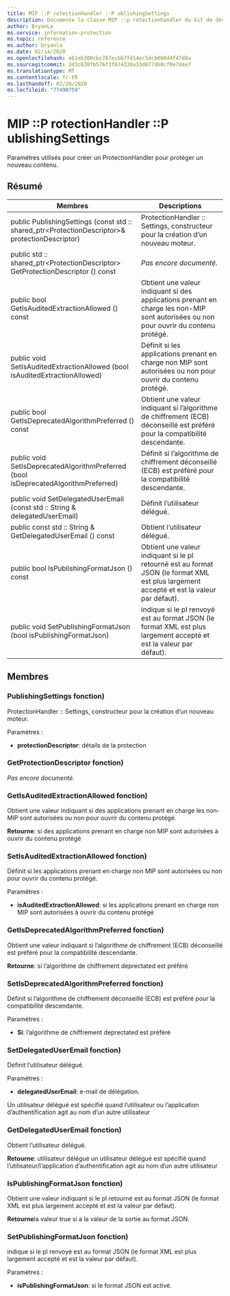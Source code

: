 ```yaml
---
title: MIP ::P rotectionHandler ::P ublishingSettings
description: Documente la classe MIP ::p rotectionhandler du kit de développement logiciel (SDK) Microsoft Information Protection (MIP).
author: BryanLa
ms.service: information-protection
ms.topic: reference
ms.author: bryanla
ms.date: 02/14/2020
ms.openlocfilehash: e61eb300cbc787ecbb7fd14ec5dcb060d4f47d0a
ms.sourcegitcommit: 2d3c638fb576f3f074330a33d077db0cf0e7d4e7
ms.translationtype: MT
ms.contentlocale: fr-FR
ms.lasthandoff: 02/20/2020
ms.locfileid: "77490759"
---
```

# <a name="class-mipprotectionhandlerpublishingsettings"></a>MIP ::P rotectionHandler ::P ublishingSettings 
Paramètres utilisés pour créer un ProtectionHandler pour protéger un nouveau contenu.
  
## <a name="summary"></a>Résumé
 Membres                        | Descriptions                                
--------------------------------|---------------------------------------------
public PublishingSettings (const std :: shared_ptr\<ProtectionDescriptor\>& protectionDescriptor)  |  ProtectionHandler :: Settings, constructeur pour la création d’un nouveau moteur.
public std :: shared_ptr\<ProtectionDescriptor\> GetProtectionDescriptor () const  | _Pas encore documenté._
public bool GetIsAuditedExtractionAllowed () const  |  Obtient une valeur indiquant si des applications prenant en charge les non-MIP sont autorisées ou non pour ouvrir du contenu protégé.
public void SetIsAuditedExtractionAllowed (bool isAuditedExtractionAllowed)  |  Définit si les applications prenant en charge non MIP sont autorisées ou non pour ouvrir du contenu protégé.
public bool GetIsDeprecatedAlgorithmPreferred () const  |  Obtient une valeur indiquant si l’algorithme de chiffrement (ECB) déconseillé est préféré pour la compatibilité descendante.
public void SetIsDeprecatedAlgorithmPreferred (bool isDeprecatedAlgorithmPreferred)  |  Définit si l’algorithme de chiffrement déconseillé (ECB) est préféré pour la compatibilité descendante.
public void SetDelegatedUserEmail (const std :: String & delegatedUserEmail)  |  Définit l’utilisateur délégué.
public const std :: String & GetDelegatedUserEmail () const  |  Obtient l’utilisateur délégué.
public bool IsPublishingFormatJson () const  |  Obtient une valeur indiquant si le pl retourné est au format JSON (le format XML est plus largement accepté et est la valeur par défaut).
public void SetPublishingFormatJson (bool isPublishingFormatJson)  |  indique si le pl renvoyé est au format JSON (le format XML est plus largement accepté et est la valeur par défaut).
  
## <a name="members"></a>Membres
  
### <a name="publishingsettings-function"></a>PublishingSettings fonction)
ProtectionHandler :: Settings, constructeur pour la création d’un nouveau moteur.

Paramètres :  
* **protectionDescriptor**: détails de la protection


  
### <a name="getprotectiondescriptor-function"></a>GetProtectionDescriptor fonction)
_Pas encore documenté._

  
### <a name="getisauditedextractionallowed-function"></a>GetIsAuditedExtractionAllowed fonction)
Obtient une valeur indiquant si des applications prenant en charge les non-MIP sont autorisées ou non pour ouvrir du contenu protégé.

  
**Retourne**: si des applications prenant en charge non MIP sont autorisées à ouvrir du contenu protégé
  
### <a name="setisauditedextractionallowed-function"></a>SetIsAuditedExtractionAllowed fonction)
Définit si les applications prenant en charge non MIP sont autorisées ou non pour ouvrir du contenu protégé.

Paramètres :  
* **isAuditedExtractionAllowed**: si les applications prenant en charge non MIP sont autorisées à ouvrir du contenu protégé


  
### <a name="getisdeprecatedalgorithmpreferred-function"></a>GetIsDeprecatedAlgorithmPreferred fonction)
Obtient une valeur indiquant si l’algorithme de chiffrement (ECB) déconseillé est préféré pour la compatibilité descendante.

  
**Retourne**: si l’algorithme de chiffrement deprectated est préféré
  
### <a name="setisdeprecatedalgorithmpreferred-function"></a>SetIsDeprecatedAlgorithmPreferred fonction)
Définit si l’algorithme de chiffrement déconseillé (ECB) est préféré pour la compatibilité descendante.

Paramètres :  
* **Si**: l’algorithme de chiffrement deprectated est préféré


  
### <a name="setdelegateduseremail-function"></a>SetDelegatedUserEmail fonction)
Définit l’utilisateur délégué.

Paramètres :  
* **delegatedUserEmail**: e-mail de délégation.


Un utilisateur délégué est spécifié quand l’utilisateur ou l’application d’authentification agit au nom d’un autre utilisateur
  
### <a name="getdelegateduseremail-function"></a>GetDelegatedUserEmail fonction)
Obtient l’utilisateur délégué.

  
**Retourne**: utilisateur délégué un utilisateur délégué est spécifié quand l’utilisateur/l’application d’authentification agit au nom d’un autre utilisateur
  
### <a name="ispublishingformatjson-function"></a>IsPublishingFormatJson fonction)
Obtient une valeur indiquant si le pl retourné est au format JSON (le format XML est plus largement accepté et est la valeur par défaut).

  
**Retourne**la valeur true si a la valeur de la sortie au format JSON.
  
### <a name="setpublishingformatjson-function"></a>SetPublishingFormatJson fonction)
indique si le pl renvoyé est au format JSON (le format XML est plus largement accepté et est la valeur par défaut).

Paramètres :  
* **isPublishingFormatJson**: si le format JSON est activé.

